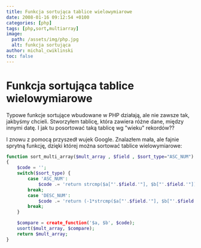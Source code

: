 ```yaml
---
title: Funkcja sortująca tablice wielowymiarowe
date: 2008-01-16 09:12:54 +0100
categories: [php]
tags: [php,sort,multiarray]
image:
  path: /assets/img/php.jpg
  alt: funkcja sortująca
author: michal_cwiklinski
toc: false
---
```


# Funkcja sortująca tablice wielowymiarowe

Typowe funkcje sortujące wbudowane w PHP działają, ale nie zawsze tak, jakbyśmy chcieli. Stworzyłem tablicę, która zawiera różne dane, między innymi datę. I jak tu posortować taką tablicę wg "wieku" rekordów??

I znowu z pomocą przyszedł wujek Google. Znalazłem mała, ale fajnie sprytną funkcję, dzięki której można sortować tablice wielowymiarowe:

```php
function sort_multi_array($mult_array , $field , $sort_type="ASC_NUM")
{
	$code = '';
	switch($sort_type) {
		case 'ASC_NUM':
			$code .= 'return strcmp($a["'.$field.'"], $b["'.$field.'"]);';
		break;
		case 'DESC_NUM':
			$code .= 'return (-1*strcmp($a["'.$field.'"], $b["'.$field.'"]));';
		break;
	}

	$compare = create_function('$a, $b', $code);
	usort($mult_array, $compare);
	return $mult_array;
}
```